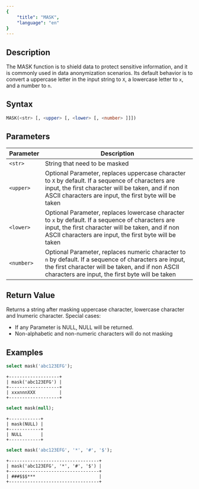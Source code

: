 ```yaml
---
{
    "title": "MASK",
    "language": "en"
}
---
```


<!-- 
Licensed to the Apache Software Foundation (ASF) under one
or more contributor license agreements.  See the NOTICE file
distributed with this work for additional information
regarding copyright ownership.  The ASF licenses this file
to you under the Apache License, Version 2.0 (the
"License"); you may not use this file except in compliance
with the License.  You may obtain a copy of the License at

  http://www.apache.org/licenses/LICENSE-2.0

Unless required by applicable law or agreed to in writing,
software distributed under the License is distributed on an
"AS IS" BASIS, WITHOUT WARRANTIES OR CONDITIONS OF ANY
KIND, either express or implied.  See the License for the
specific language governing permissions and limitations
under the License.
-->

## Description

The MASK function is to shield data to protect sensitive information, and it is commonly used in data anonymization scenarios. Its default behavior is to convert a uppercase letter in the input string to `X`, a lowercase letter to `x`, and a number to `n`. 

## Syntax

```sql
MASK(<str> [, <upper> [, <lower> [, <number> ]]])
```

## Parameters

| Parameter  | Description                                                                                                                                                                                                       |
|------------|-------------------------------------------------------------------------------------------------------------------------------------------------------------------------------------------------------------------|
| `<str>`    | String that need to be masked                                                                                                                                                                                     |
| `<upper>`  | Optional Parameter, replaces uppercase character to `X` by default. If a sequence of characters are input, the first character will be taken, and if non ASCII characters are input, the first byte will be taken |
| `<lower>`  | Optional Parameter, replaces lowercase character to `x` by default. If a sequence of characters are input, the first character will be taken, and if non ASCII characters are input, the first byte will be taken |
| `<number>` | Optional Parameter, replaces numeric character to `n` by default. If a sequence of characters are input, the first character will be taken, and if non ASCII characters are input, the first byte will be taken   |

## Return Value

Returns a string after masking uppercase character, lowercase character and lnumeric character. Special cases:

- If any Parameter is NULL, NULL will be returned.
- Non-alphabetic and non-numeric characters will do not masking

## Examples

```sql
select mask('abc123EFG');
```

```text
+-------------------+
| mask('abc123EFG') |
+-------------------+
| xxxnnnXXX         |
+-------------------+
```

```sql
select mask(null);
```

```text
+------------+
| mask(NULL) |
+------------+
| NULL       |
+------------+
```

```sql
select mask('abc123EFG', '*', '#', '$');
```

```text
+----------------------------------+
| mask('abc123EFG', '*', '#', '$') |
+----------------------------------+
| ###$$$***                        |
+----------------------------------+
```
